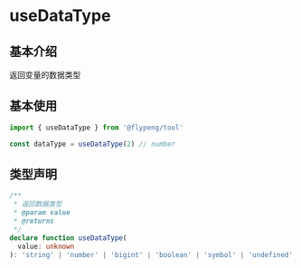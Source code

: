 # useDataType

## 基本介绍

返回变量的数据类型

## 基本使用

```ts
import { useDataType } from '@flypeng/tool'

const dataType = useDataType(2) // number
```

## 类型声明

```ts
/**
 * 返回数据类型
 * @param value
 * @returns
 */
declare function useDataType(
  value: unknown
): 'string' | 'number' | 'bigint' | 'boolean' | 'symbol' | 'undefined' | 'object' | 'function' | null | undefined
```
